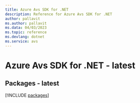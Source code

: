 ```yaml
---
title: Azure Avs SDK for .NET
description: Reference for Azure Avs SDK for .NET
author: pallavit
ms.author: pallavit
ms.data: 04/03/2023
ms.topic: reference
ms.devlang: dotnet
ms.service: avs
---
```

# Azure Avs SDK for .NET - latest
## Packages - latest
[!INCLUDE [packages](avs-index.md)]